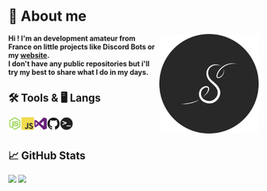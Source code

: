 # 👀 About me

<img align="right" width="200px" height="200px" src="logo-circled.png">

**Hi ! I'm an development amateur from France on little projects like Discord Bots or my [website](https://souna.xyz/).**
<br />
**I don't have any public repositories but i'll try my best to share what I do in my days.**
<br />

## 🛠️ Tools & 🖥️ Langs 
<img align="left" alt="Node.js" width="26px" src="https://raw.githubusercontent.com/devicons/devicon/2809b567852a4648062a2d3e7c1c531367458c0b/icons/nodejs/nodejs-original.svg" />
<img align="left" alt="JavaScript" width="26px" src="https://raw.githubusercontent.com/devicons/devicon/2809b567852a4648062a2d3e7c1c531367458c0b/icons/javascript/javascript-original.svg" />
<img align="left" alt="Visual Studio" width="26px" src="https://raw.githubusercontent.com/devicons/devicon/2809b567852a4648062a2d3e7c1c531367458c0b/icons/visualstudio/visualstudio-plain.svg" />
<img align="left" alt="GitHub" width="26px" src="https://raw.githubusercontent.com/devicons/devicon/2809b567852a4648062a2d3e7c1c531367458c0b/icons/github/github-original.svg" />
<img align="left" alt="Terminal" width="26px" src="https://raw.githubusercontent.com/github/explore/80688e429a7d4ef2fca1e82350fe8e3517d3494d/topics/terminal/terminal.png" />

<br />
<br />

## 📈 GitHub Stats
<div>
  <img height="180em" src="https://github-readme-stats.vercel.app/api?username=SounaFR&show_icons=true&theme=tokyonight&count_private=true&hide_border=true&hide=contribs" />
  <img height="180em" src="https://github-readme-stats.vercel.app/api/top-langs/?username=SounaFR&layout=compact&langs_count=7&theme=radical"/>
</div>

